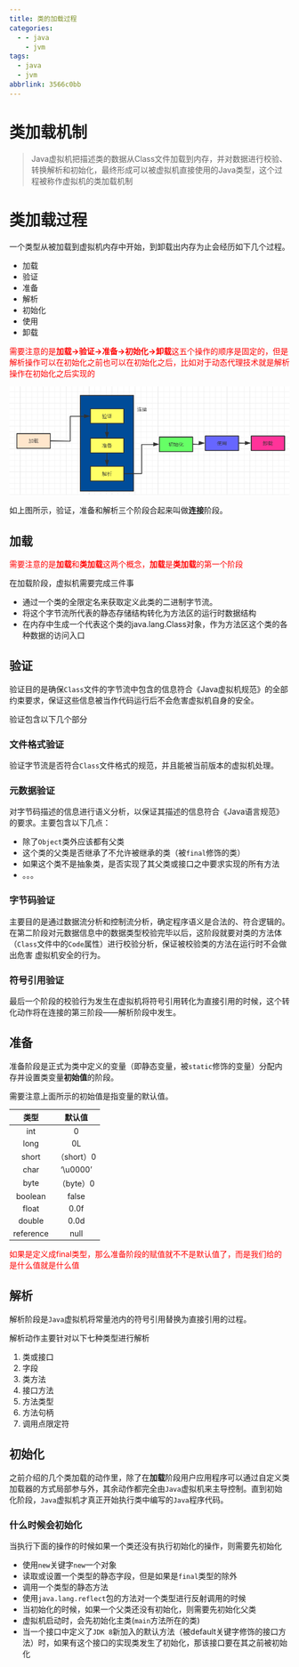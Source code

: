 ```yaml
---
title: 类的加载过程
categories:
  - - java
    - jvm
tags:
  - java
  - jvm
abbrlink: 3566c0bb
---
```


# 类加载机制

> Java虚拟机把描述类的数据从Class文件加载到内存，并对数据进行校验、转换解析和初始化，最终形成可以被虚拟机直接使用的Java类型，这个过程被称作虚拟机的类加载机制



<!--more-->

# 类加载过程

一个类型从被加载到虚拟机内存中开始，到卸载出内存为止会经历如下几个过程。

* 加载
* 验证
* 准备
* 解析
* 初始化
* 使用
* 卸载

<font color="red">需要注意的是**加载->验证->准备->初始化->卸载**这五个操作的顺序是固定的，但是解析操作可以在初始化之前也可以在初始化之后，比如对于动态代理技术就是解析操作在初始化之后实现的</font>

![image-20200426220535068](./类的加载过程/image-20200426220535068.png)

如上图所示，验证，准备和解析三个阶段合起来叫做**连接**阶段。

## 加载

<font color="red">需要注意的是**加载**和**类加载**这两个概念，**加载**是**类加载**的第一个阶段</font>

在加载阶段，虚拟机需要完成三件事

* 通过一个类的全限定名来获取定义此类的二进制字节流。
* 将这个字节流所代表的静态存储结构转化为方法区的运行时数据结构
* 在内存中生成一个代表这个类的java.lang.Class对象，作为方法区这个类的各种数据的访问入口

## 验证

验证目的是确保`Class`文件的字节流中包含的信息符合《Java虚拟机规范》的全部约束要求，保证这些信息被当作代码运行后不会危害虚拟机自身的安全。

验证包含以下几个部分

### 文件格式验证

验证字节流是否符合`Class`文件格式的规范，并且能被当前版本的虚拟机处理。

### 元数据验证

对字节码描述的信息进行语义分析，以保证其描述的信息符合《Java语言规范》的要求。主要包含以下几点：

* 除了`Object`类外应该都有父类
* 这个类的父类是否继承了不允许被继承的类（被`final`修饰的类）
* 如果这个类不是抽象类，是否实现了其父类或接口之中要求实现的所有方法
* 。。。

### 字节码验证

主要目的是通过数据流分析和控制流分析，确定程序语义是合法的、符合逻辑的。在第二阶段对元数据信息中的数据类型校验完毕以后，这阶段就要对类的方法体（`Class`文件中的`Code`属性）进行校验分析，保证被校验类的方法在运行时不会做出危害
虚拟机安全的行为。

### 符号引用验证

最后一个阶段的校验行为发生在虚拟机将符号引用转化为直接引用的时候，这个转化动作将在连接的第三阶段——解析阶段中发生。

## 准备

准备阶段是正式为类中定义的变量（即静态变量，被`static`修饰的变量）分配内存并设置类变量**初始值**的阶段。

需要注意上面所示的初始值是指变量的默认值。

|   类型    |   默认值   |
| :-------: | :--------: |
|    int    |     0      |
|   long    |     0L     |
|   short   | （short）0 |
|   char    |  ‘\u0000’  |
|   byte    | （byte）0  |
|  boolean  |   false    |
|   float   |    0.0f    |
|  double   |    0.0d    |
| reference |    null    |

<font color="red">如果是定义成final类型，那么准备阶段的赋值就不不是默认值了，而是我们给的是什么值就是什么值</font>



## 解析

解析阶段是`Java`虚拟机将常量池内的符号引用替换为直接引用的过程。

解析动作主要针对以下七种类型进行解析

1. 类或接口
2. 字段
3. 类方法
4. 接口方法
5. 方法类型
6. 方法句柄
7. 调用点限定符

## 初始化

之前介绍的几个类加载的动作里，除了在**加载**阶段用户应用程序可以通过自定义类加载器的方式局部参与外，其余动作都完全由`Java`虚拟机来主导控制。直到初始化阶段，`Java`虚拟机才真正开始执行类中编写的`Java`程序代码。

### 什么时候会初始化

当执行下面的操作的时候如果一个类还没有执行初始化的操作，则需要先初始化

* 使用`new`关键字`new`一个对象
* 读取或设置一个类型的静态字段，但是如果是`final`类型的除外
* 调用一个类型的静态方法
* 使用`java.lang.reflect`包的方法对一个类型进行反射调用的时候
* 当初始化的时候，如果一个父类还没有初始化，则需要先初始化父类
* 虚拟机启动时，会先初始化主类(`main`方法所在的类)
* 当一个接口中定义了`JDK 8`新加入的默认方法（被default关键字修饰的接口方法）时，如果有这个接口的实现类发生了初始化，那该接口要在其之前被初始化




